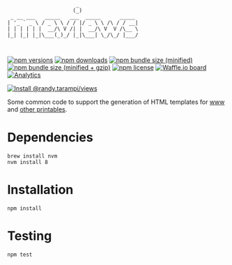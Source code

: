 ```
                      _                   
                     (_)                  
 _ __ ___   _____   ___  _____      _____ 
| '_ ` _ \ / _ \ \ / / |/ _ \ \ /\ / / __|
| | | | | |  __/\ V /| |  __/\ V  V /\__ \
|_| |_| |_|\___(_)_/ |_|\___| \_/\_/ |___/
                                          
                                          
```

[![npm versions](https://img.shields.io/npm/v/@randy.tarampi/views.svg?style=flat-square)](https://www.npmjs.com/package/@randy.tarampi/views) [![npm downloads](https://img.shields.io/npm/dt/@randy.tarampi/views.svg?style=flat-square)](https://www.npmjs.com/package/@randy.tarampi/views) [![npm bundle size (minified)](https://img.shields.io/bundlephobia/min/@randy.tarampi/views.svg?style=flat-square)](https://www.npmjs.com/package/@randy.tarampi/views) [![npm bundle size (minified + gzip)](https://img.shields.io/bundlephobia/minzip/@randy.tarampi/views.svg?style=flat-square)](https://www.npmjs.com/package/@randy.tarampi/views) [![npm license](https://img.shields.io/npm/l/@randy.tarampi/views.svg?registry_uri=https%3A%2F%2Fregistry.npmjs.com&style=flat-square)](https://www.npmjs.com/package/@randy.tarampi/views)  [![Waffle.io board](https://badge.waffle.io/randytarampi/randytarampi.github.io.svg?columns=all&style=flat-square)](https://waffle.io/randytarampi/randytarampi.github.io) [![Analytics](https://ga-beacon.appspot.com/UA-50921068-1/beacon/github/randytarampi/me/tree/master/packages/views?flat&useReferrer)](https://github.com/igrigorik/ga-beacon)

[![Install @randy.tarampi/views](https://nodeico.herokuapp.com/@randy.tarampi/views.svg)](https://www.npmjs.com/package/@randy.tarampi/views)

Some common code to support the generation of HTML templates for [www](../www) and [other printables](../printables).

# Dependencies

```
brew install nvm
nvm install 8
```

# Installation

```
npm install
```

# Testing

```
npm test
```
